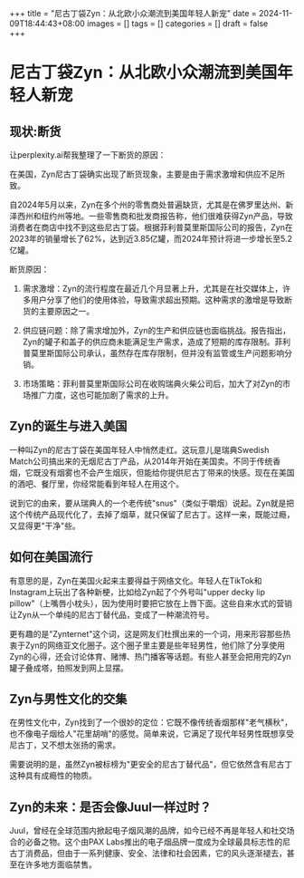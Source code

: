 +++
title = "尼古丁袋Zyn：从北欧小众潮流到美国年轻人新宠"
date = 2024-11-09T18:44:43+08:00
images = []
tags = []
categories = []
draft = false  
+++
# 尼古丁袋Zyn：从北欧小众潮流到美国年轻人新宠

## 现状:断货

让perplexity.ai帮我整理了一下断货的原因：

在美国，Zyn尼古丁袋确实出现了断货现象，主要是由于需求激增和供应不足所致。

自2024年5月以来，Zyn在多个州的零售商处普遍缺货，尤其是在佛罗里达州、新泽西州和纽约州等地。一些零售商和批发商报告称，他们很难获得Zyn产品，导致消费者在商店中找不到这些尼古丁袋。根据菲利普莫里斯国际公司的报告，Zyn在2023年的销量增长了62%，达到近3.85亿罐，而2024年预计将进一步增长至5.2亿罐。

断货原因：

1. 需求激增：Zyn的流行程度在最近几个月显著上升，尤其是在社交媒体上，许多用户分享了他们的使用体验，导致需求超出预期。这种需求的激增是导致断货的主要原因之一。

2. 供应链问题：除了需求增加外，Zyn的生产和供应链也面临挑战。报告指出，Zyn的罐子和盖子的供应商未能满足生产需求，造成了短期的库存限制。菲利普莫里斯国际公司承认，虽然存在库存限制，但并没有监管或生产问题影响分销。

3. 市场策略：菲利普莫里斯国际公司在收购瑞典火柴公司后，加大了对Zyn的市场推广力度，这也可能加剧了需求的上升。

## Zyn的诞生与进入美国

一种叫Zyn的尼古丁袋在美国年轻人中悄然走红。这玩意儿是瑞典Swedish Match公司搞出来的无烟尼古丁产品，从2014年开始在美国卖。不同于传统香烟，它既没有烟雾也不会产生烟灰，但能给你提供尼古丁带来的快感。现在在美国的酒吧、餐厅里，你经常能看到年轻人在用这个。

说到它的由来，要从瑞典人的一个老传统"snus"（类似于嚼烟）说起。Zyn就是把这个传统产品现代化了，去掉了烟草，就只保留了尼古丁。这样一来，既能过瘾，又显得更"干净"些。

## 如何在美国流行

有意思的是，Zyn在美国火起来主要得益于网络文化。年轻人在TikTok和Instagram上玩出了各种新梗，比如给Zyn起了个外号叫"upper decky lip pillow"（上嘴唇小枕头），因为使用时要把它放在上唇下面。这些自来水式的营销让Zyn从一个单纯的尼古丁替代品，变成了一种潮流符号。

更有趣的是"Zynternet"这个词，这是网友们杜撰出来的一个词，用来形容那些热衷于Zyn的网络亚文化圈子。这个圈子里主要是些年轻男性，他们除了分享使用Zyn的心得，还会讨论体育、赌博、热门播客等话题。有些人甚至会把用完的Zyn罐子叠成塔，拍照发到网上显摆。

## Zyn与男性文化的交集

在男性文化中，Zyn找到了一个很妙的定位：它既不像传统香烟那样"老气横秋"，也不像电子烟给人"花里胡哨"的感觉。简单来说，它满足了现代年轻男性既想享受尼古丁，又不想太张扬的需求。

需要说明的是，虽然Zyn被标榜为"更安全的尼古丁替代品"，但它依然含有尼古丁这种具有成瘾性的物质。

## Zyn的未来：是否会像Juul一样过时？

Juul，曾经在全球范围内掀起电子烟风潮的品牌，如今已经不再是年轻人和社交场合的必备之物。这个由PAX Labs推出的电子烟品牌一度成为全球最具标志性的尼古丁消费品，但由于一系列健康、安全、法律和社会因素，它的风头逐渐褪去，甚至在许多地方面临禁售。